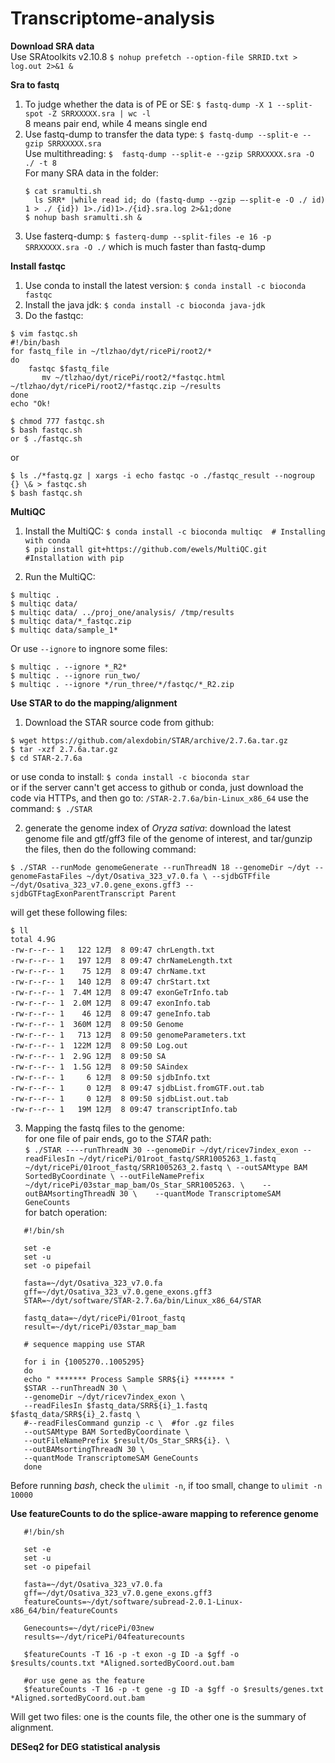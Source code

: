 # Transcriptome-analysis
**Download SRA data**   
Use SRAtoolkits v2.10.8   `$ nohup prefetch --option-file SRRID.txt > log.out 2>&1 &`


**Sra to fastq**   
1. To judge whether the data is of PE or SE: `$ fastq-dump -X 1 --split-spot -Z SRRXXXXX.sra | wc -l`  
   8 means pair end, while 4 means single end   
2. Use fastq-dump to transfer the data type: `$ fastq-dump --split-e --gzip SRRXXXXX.sra`   
   Use multithreading: `$  fastq-dump --split-e --gzip SRRXXXXX.sra -O ./ -t 8`    
   For many SRA data in the folder: 
   ```
   $ cat sramulti.sh   
     ls SRR* |while read id; do (fastq-dump --gzip –-split-e -O ./ id) 1 > ./ {id}) 1>./id)1>./{id}.sra.log 2>&1;done
   $ nohup bash sramulti.sh &
   ```   
3. Use fasterq-dump: `$ fasterq-dump --split-files -e 16 -p SRRXXXXX.sra -O ./`  which is much faster than fastq-dump   

**Install fastqc**   
1. Use conda to install the latest version: `$ conda install -c bioconda fastqc`   
2. Install the java jdk: `$ conda install -c bioconda java-jdk`   
3. Do the fastqc: 
```
$ vim fastqc.sh
#!/bin/bash
for fastq_file in ~/tlzhao/dyt/ricePi/root2/*
do
    fastqc $fastq_file
       mv ~/tlzhao/dyt/ricePi/root2/*fastqc.html ~/tlzhao/dyt/ricePi/root2/*fastqc.zip ~/results
done
echo "Ok!

$ chmod 777 fastqc.sh
$ bash fastqc.sh
or $ ./fastqc.sh
```   
or 
```
$ ls ./*fastq.gz | xargs -i echo fastqc -o ./fastqc_result --nogroup {} \& > fastqc.sh   
$ bash fastqc.sh
```   


**MultiQC**  
1. Install the MultiQC: `$ conda install -c bioconda multiqc  # Installing with conda`    
                        `$ pip install git+https://github.com/ewels/MultiQC.git  #Installation with pip`

2. Run the MultiQC:    
```
$ multiqc .   
$ multiqc data/   
$ multiqc data/ ../proj_one/analysis/ /tmp/results   
$ multiqc data/*_fastqc.zip   
$ multiqc data/sample_1*   
```   
Or use `--ignore` to ingnore some files:   
```   
$ multiqc . --ignore *_R2*   
$ multiqc . --ignore run_two/   
$ multiqc . --ignore */run_three/*/fastqc/*_R2.zip   
```   

**Use STAR to do the mapping/alignment**
1. Download the STAR source code from github:      
```   
$ wget https://github.com/alexdobin/STAR/archive/2.7.6a.tar.gz
$ tar -xzf 2.7.6a.tar.gz
$ cd STAR-2.7.6a   
```   
or use conda to install: `$ conda install -c bioconda star`   
or if the server cann't get access to github or conda, just download the code via HTTPs, and then go to: `/STAR-2.7.6a/bin-Linux_x86_64` use the command: `$ ./STAR`   

2. generate the genome index of *Oryza sativa*: 
download the latest genome file and gtf/gff3 file of the genome of interest, and tar/gunzip the files, then do the following command:   

`$ ./STAR --runMode genomeGenerate --runThreadN 18 --genomeDir ~/dyt --genomeFastaFiles ~/dyt/Osativa_323_v7.0.fa \
--sjdbGTFfile ~/dyt/Osativa_323_v7.0.gene_exons.gff3 --sjdbGTFtagExonParentTranscript Parent`   

will get these following files:   
```   
$ ll
total 4.9G
-rw-r--r-- 1   122 12月  8 09:47 chrLength.txt
-rw-r--r-- 1   197 12月  8 09:47 chrNameLength.txt
-rw-r--r-- 1    75 12月  8 09:47 chrName.txt
-rw-r--r-- 1   140 12月  8 09:47 chrStart.txt
-rw-r--r-- 1  7.4M 12月  8 09:47 exonGeTrInfo.tab
-rw-r--r-- 1  2.0M 12月  8 09:47 exonInfo.tab
-rw-r--r-- 1    46 12月  8 09:47 geneInfo.tab
-rw-r--r-- 1  360M 12月  8 09:50 Genome
-rw-r--r-- 1   713 12月  8 09:50 genomeParameters.txt
-rw-r--r-- 1  122M 12月  8 09:50 Log.out
-rw-r--r-- 1  2.9G 12月  8 09:50 SA
-rw-r--r-- 1  1.5G 12月  8 09:50 SAindex
-rw-r--r-- 1     6 12月  8 09:50 sjdbInfo.txt
-rw-r--r-- 1     0 12月  8 09:47 sjdbList.fromGTF.out.tab
-rw-r--r-- 1     0 12月  8 09:50 sjdbList.out.tab
-rw-r--r-- 1   19M 12月  8 09:47 transcriptInfo.tab
```   

3. Mapping the fastq files to the genome:   
  for one file of pair ends, go to the *STAR* path:    
  `$ ./STAR ----runThreadN 30 --genomeDir ~/dyt/ricev7index_exon --readFilesIn ~/dyt/ricePi/01root_fastq/SRR1005263_1.fastq ~/dyt/ricePi/01root_fastq/SRR1005263_2.fastq \
     --outSAMtype BAM SortedByCoordinate \
     --outFileNamePrefix ~/dyt/ricePi/03star_map_bam/Os_Star_SRR1005263. \   
     --outBAMsortingThreadN 30 \   
     --quantMode TranscriptomeSAM GeneCounts`      
  for batch operation:    
```   
   #!/bin/sh

   set -e
   set -u
   set -o pipefail

   fasta=~/dyt/Osativa_323_v7.0.fa
   gff=~/dyt/Osativa_323_v7.0.gene_exons.gff3
   STAR=~/dyt/software/STAR-2.7.6a/bin/Linux_x86_64/STAR

   fastq_data=~/dyt/ricePi/01root_fastq
   result=~/dyt/ricePi/03star_map_bam

   # sequence mapping use STAR

   for i in {1005270..1005295}
   do
   echo " ******* Process Sample SRR${i} ******* "
   $STAR --runThreadN 30 \
   --genomeDir ~/dyt/ricev7index_exon \
   --readFilesIn $fastq_data/SRR${i}_1.fastq $fastq_data/SRR${i}_2.fastq \
   #--readFilesCommand gunzip -c \  #for .gz files
   --outSAMtype BAM SortedByCoordinate \
   --outFileNamePrefix $result/Os_Star_SRR${i}. \
   --outBAMsortingThreadN 30 \
   --quantMode TranscriptomeSAM GeneCounts
   done   
```   
Before running *bash*, check the `ulimit -n`, if too small, change to `ulimit -n 10000`   

**Use featureCounts to do the splice-aware mapping to reference genome**   
```   
   #!/bin/sh

   set -e
   set -u
   set -o pipefail

   fasta=~/dyt/Osativa_323_v7.0.fa
   gff=~/dyt/Osativa_323_v7.0.gene_exons.gff3
   featureCounts=~/dyt/software/subread-2.0.1-Linux-x86_64/bin/featureCounts

   Genecounts=~/dyt/ricePi/03new
   results=~/dyt/ricePi/04featurecounts

   $featureCounts -T 16 -p -t exon -g ID -a $gff -o $results/counts.txt *Aligned.sortedByCoord.out.bam

   #or use gene as the feature
   $featureCounts -T 16 -p -t gene -g ID -a $gff -o $results/genes.txt *Aligned.sortedByCoord.out.bam   
 ```   
   Will get two files: one is the counts file, the other one is the summary of alignment.   
    
 **DESeq2 for DEG statistical analysis**
